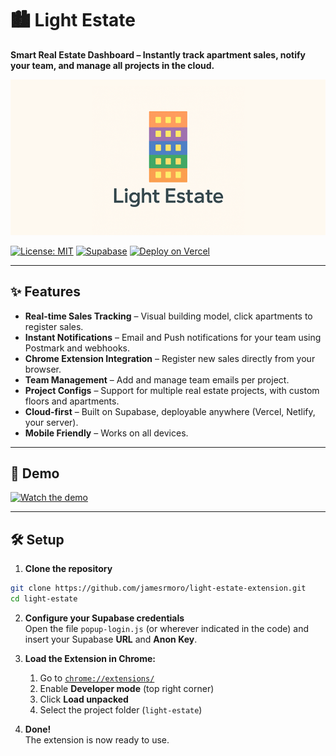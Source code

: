 # 🏙️ Light Estate

**Smart Real Estate Dashboard – Instantly track apartment sales, notify your team, and manage all projects in the cloud.**

![Light Estate UI](https://raw.githubusercontent.com/jamesrmoro/light-estate-extension/main/assets/images/cover.png)


[![License: MIT](https://img.shields.io/badge/License-MIT-blue.svg)](LICENSE)
[![Supabase](https://img.shields.io/badge/backed%20by-Supabase-3ecf8e.svg)](https://supabase.com/)
[![Deploy on Vercel](https://vercel.com/button)](https://vercel.com/)

---

## ✨ Features

- **Real-time Sales Tracking** – Visual building model, click apartments to register sales.
- **Instant Notifications** – Email and Push notifications for your team using Postmark and webhooks.
- **Chrome Extension Integration** – Register new sales directly from your browser.
- **Team Management** – Add and manage team emails per project.
- **Project Configs** – Support for multiple real estate projects, with custom floors and apartments.
- **Cloud-first** – Built on Supabase, deployable anywhere (Vercel, Netlify, your server).
- **Mobile Friendly** – Works on all devices.

---

## 🚀 Demo

[![Watch the demo](https://img.youtube.com/vi/Cc812fVl26I/maxresdefault.jpg)](https://youtu.be/Cc812fVl26I)


---

## 🛠️ Setup

1. **Clone the repository**

```bash
git clone https://github.com/jamesrmoro/light-estate-extension.git
cd light-estate
```

2. **Configure your Supabase credentials**  
   Open the file `popup-login.js` (or wherever indicated in the code) and insert your Supabase **URL** and **Anon Key**.

3. **Load the Extension in Chrome:**

   1. Go to [`chrome://extensions/`](chrome://extensions/)
   2. Enable **Developer mode** (top right corner)
   3. Click **Load unpacked**
   4. Select the project folder (`light-estate`)

4. **Done!**  
   The extension is now ready to use.
